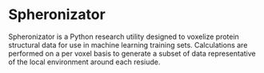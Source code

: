 # Spheronizator
Spheronizator is a Python research utility designed to voxelize protein structural data for use in machine learning training sets. Calculations are performed on a per voxel basis to generate a subset of data representative of the local environment around each resiude.
